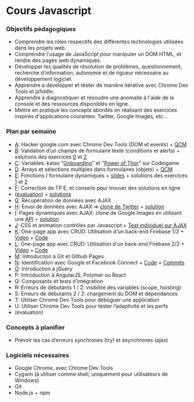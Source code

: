 # Cours Javascript

### Objectifs pédagogiques

- Comprendre les rôles respectifs des différentes technologies utilisées dans les projets web.
- Comprendre l'usage de JavaScript pour manipuler un DOM HTML, et rendre des pages web dynamiques.
- Développer les qualités de résolution de problèmes, questionnement, recherche d'information, autonomie et de rigueur nécessaire au développement logiciel.
- Apprendre à développer et tester de manière itérative avec Chrome Dev Tools et jsfiddle.
- Apprendre à diagnostiquer et résoudre une anomalie à l'aide de la console et des ressources disponibles en ligne.
- Mettre en pratique les concepts abordés en réalisant des exercices inspirés d'applications courantes: Twitter, Google Images, etc...

### Plan par semaine

- [A](A.md): Hacker google.com avec Chrome Dev Tools (DOM et events) + [QCM](A-QCM.md)
- [B](B.md): Validation d’un champs de formulaire texte (conditions et alerts) + solutions des exercices [0](https://github.com/adrienjoly/correct-tp-b/tree/master/JS-B-0) et [2](https://github.com/adrienjoly/correct-tp-b/tree/master/JS-B-2)
- [C](A-recap.md): Variables: katas "[Onboarding](https://www.codingame.com/games/puzzles/43)" et "[Power of Thor](https://www.codingame.com/games/puzzles/4)" sur Codingame
- [D](D-recap.md): Arrays et sélections multiples dans formulaires (objets) + [QCM](D-QCM.md)
- [E](E.md): Fonctions / formulaire dynamiques + [slides](http://adrienjoly.com/cours-javascript/E-slides.html) + solutions des exercices [1](https://github.com/adrienjoly/correct-tp-e/blob/master/ex-1/index.html) et [2](https://github.com/adrienjoly/correct-tp-e/blob/master/ex-2/index.html)
- [F](http://adrienjoly.com/cours-javascript/F-slides.html): Correction de TP E, et conseils pour trouver des solutions en ligne
- ([évaluation](https://js-partiel-1.herokuapp.com/)) + [solutions](https://github.com/adrienjoly/js-partiel-1-correct/tree/master/solutions)
- [G](http://adrienjoly.com/cours-javascript/G-slides.html): Récupération de données avec AJAX
- [H](http://adrienjoly.com/cours-javascript/H-slides.html): Envoi de données avec AJAX => [clone de Twitter](https://github.com/adrienjoly/js-ajax-twitter) + [solution](https://github.com/adrienjoly/js-ajax-twitter/blob/master/public/index-ajax.html)
- [I](http://adrienjoly.com/cours-javascript/I-slides.html): Pages dynamiques avec AJAX: clone de Google Images en utilisant une [API](https://github.com/adrienjoly/js-ajax-pinterest) + [solution](https://github.com/adrienjoly/js-ajax-pinterest/blob/master/public/client.html)
- [J](http://adrienjoly.com/cours-javascript/J-slides.html): CSS et animation contrôlés par Javascript + [Test individuel sur AJAX](http://js-exo-ajax.herokuapp.com)
- [K](http://adrienjoly.com/cours-javascript/K): One-page app avec CRUD: Utilisation d'un back-end Firebase 1/2 + [Video](https://www.youtube.com/watch?v=TWrKeBP4Dms) + [Code](https://github.com/adrienjoly/cours-javascript/tree/gh-pages/K/code)
- [L](http://adrienjoly.com/cours-javascript/L): One-page app avec CRUD: Utilisation d'un back-end Firebase 2/2 + [Video](https://www.youtube.com/watch?v=L31ZscCZp34) + [Code](https://github.com/adrienjoly/cours-javascript/tree/gh-pages/L/code)
- [M](http://adrienjoly.com/cours-javascript/M): Introduction à Git et Github Pages
- [N](http://adrienjoly.com/cours-javascript/N): Identification avec Google et Facebook Connect + [Code](https://github.com/adrienjoly/cours-javascript/tree/gh-pages/N/code) + [Commits](https://github.com/adrienjoly/js-todolist/commits/gh-pages)
- [O](http://adrienjoly.com/cours-javascript/O): Introduction à jQuery
- P: Introduction à AngularJS, Polymer ou React
- Q: Composants et tests d’intégration
- R: Erreurs de débutants 1 / 2: visibilité des variables (scope, hoisting)
- S: Erreurs de débutants 2 / 2: chargement du DOM et dépendances
- T: Utiliser Chrome Dev Tools pour déboguer une application
- U: Utiliser Chrome Dev Tools pour tester l’adaptivité et les perfs
- (évaluation)

### Concepts à planifier

- Prévoir les cas d’erreurs synchrones (try) et asynchrones (ajax)

### Logiciels nécessaires

- Google Chrome, avec Chrome Dev Tools
- Cygwin (à utiliser comme shell, uniquement pour utilisateurs de Windows)
- Git
- Node.js + npm
